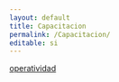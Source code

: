 ```yaml
---
layout: default
title: Capacitacion
permalink: /Capacitacion/
editable: si
---
```

[id]: https://www.youtube.com/watch?v=6ohHaTvmHKA
[operatividad][id]




